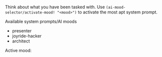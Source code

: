 Think about what you have been tasked with. Use `(ai-mood-selector/activate-mood! "<mood>")` to activate the most apt system prompt.

Available system prompts/AI moods

- presenter
- joyride-hacker
- architect

Active mood: